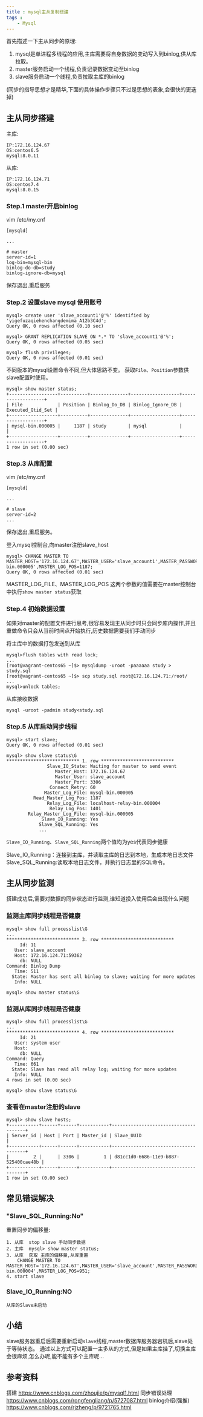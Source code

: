 ```yaml
---
title : mysql主从复制搭建
tags : 
	- Mysql
---
```


首先描述一下主从同步的原理:

1. mysql是单进程多线程的应用,主库需要将自身数据的变动写入到binlog,供从库拉取。
1. master服务启动一个线程,负责记录数据变动至binlog
1. slave服务启动一个线程,负责拉取主库的binlog

(同步的指导思想才是精华,下面的具体操作步骤只不过是思想的表象,会很快的更迭掉)

## 主从同步搭建

主库:

	IP:172.16.124.67
	OS:centos6.5
	mysql:8.0.11

从库:

	IP:172.16.124.71
	OS:centos7.4
	mysql:8.0.15
	
	
### Step.1 master开启binlog

vim /etc/my.cnf

	[mysqld]

	...

	# master
	server-id=1
	log-bin=mysql-bin
	binlog-do-db=study
	binlog-ignore-db=mysql
	
保存退出,重启服务
	
### Step.2 设置slave mysql 使用账号

	
	mysql> create user 'slave_account1'@'%' identified by 'yigefuzaqiehenchangdemima_A12b3C4d';
	Query OK, 0 rows affected (0.10 sec)

	mysql> GRANT REPLICATION SLAVE ON *.* TO 'slave_account1'@'%';
	Query OK, 0 rows affected (0.05 sec)

	mysql> flush privileges;
	Query OK, 0 rows affected (0.01 sec)

	
不同版本的mysql设置命令不同,但大体思路不变。
获取`File`、`Position`参数供slave配置时使用。

	mysql> show master status;
	+------------------+----------+--------------+------------------+-------------------+
	| File             | Position | Binlog_Do_DB | Binlog_Ignore_DB | Executed_Gtid_Set |
	+------------------+----------+--------------+------------------+-------------------+
	| mysql-bin.000005 |     1187 | study        | mysql            |                   |
	+------------------+----------+--------------+------------------+-------------------+
	1 row in set (0.00 sec)	
	
	
### Step.3 从库配置

vim /etc/my.cnf

	[mysqld]

	...

	# slave
	server-id=2
	...

保存退出,重启服务。	

登入mysql控制台,向master注册slave_host

	mysql> CHANGE MASTER TO MASTER_HOST='172.16.124.67',MASTER_USER='slave_account1',MASTER_PASSWORD='yigefuzaqiehenchangdemima_A12b3C4d',MASTER_LOG_FILE='mysql-bin.000005',MASTER_LOG_POS=1187;
	Query OK, 0 rows affected (0.01 sec)

MASTER_LOG_FILE、MASTER_LOG_POS 这两个参数的值需要在master控制台中执行`show master status`获取

### Step.4 初始数据设置

如果对master的配置文件进行思考,很容易发现主从同步时只会同步库内操作,并且重做命令只会从当前时间点开始执行,历史数据需要我们手动同步

将主库中的数据打包发送到从库

	mysql>flush tables with read lock;
	...
	[root@vagrant-centos65 ~]$> mysqldump -uroot -paaaaaa study > study.sql
	[root@vagrant-centos65 ~]$> scp study.sql root@172.16.124.71:/root/
	...
	mysql>unlock tables;

从库接收数据

	mysql -uroot -padmin study<study.sql
	
	
### Step.5 从库启动同步线程

	mysql> start slave;
	Query OK, 0 rows affected (0.01 sec)

	mysql> show slave status\G
	*************************** 1. row ***************************
				   Slave_IO_State: Waiting for master to send event
					  Master_Host: 172.16.124.67
					  Master_User: slave_account
					  Master_Port: 3306
					Connect_Retry: 60
				  Master_Log_File: mysql-bin.000005
			  Read_Master_Log_Pos: 1187
				   Relay_Log_File: localhost-relay-bin.000004
					Relay_Log_Pos: 1401
			Relay_Master_Log_File: mysql-bin.000005
				 Slave_IO_Running: Yes
				Slave_SQL_Running: Yes
				...

`Slave_IO_Running`、`Slave_SQL_Running`两个值均为yes代表同步健康

Slave_IO_Running：连接到主库，并读取主库的日志到本地，生成本地日志文件
Slave_SQL_Running:读取本地日志文件，并执行日志里的SQL命令。

				
## 主从同步监测

搭建成功后,需要对数据的同步状态进行监测,谁知道投入使用后会出现什么问题

### 监测主库同步线程是否健康

	mysql> show full processlist\G
	...
	*************************** 3. row ***************************
		 Id: 11
	   User: slave_account
	   Host: 172.16.124.71:59362
		 db: NULL
	Command: Binlog Dump
	   Time: 511
	  State: Master has sent all binlog to slave; waiting for more updates
	   Info: NULL
	
	mysql> show master status\G
	
### 监测从库同步线程是否健康

	mysql> show full processlist\G
	...
	*************************** 4. row ***************************
		 Id: 21
	   User: system user
	   Host: 
		 db: NULL
	Command: Query
	   Time: 661
	  State: Slave has read all relay log; waiting for more updates
	   Info: NULL
	4 rows in set (0.00 sec)	
	
	mysql> show slave status\G
	
### 查看在master注册的slave
	
	mysql> show slave hosts;
	+-----------+------+------+-----------+--------------------------------------+
	| Server_id | Host | Port | Master_id | Slave_UUID                           |
	+-----------+------+------+-----------+--------------------------------------+
	|         2 |      | 3306 |         1 | d81cc1d0-6686-11e9-b887-525400cae48b |
	+-----------+------+------+-----------+--------------------------------------+
	1 row in set (0.00 sec)

## 常见错误解决

### "Slave_SQL_Running:No" 
	
重置同步的偏移量:

	1. 从库  stop slave 手动同步数据
	2. 主库  mysql> show master status;  
	3. 从库  获取 主库的偏移量,从库重置
		CHANGE MASTER TO MASTER_HOST='172.16.124.67',MASTER_USER='slave_account',MASTER_PASSWORD='aaaaaa',MASTER_LOG_FILE='mysql-bin.000004',MASTER_LOG_POS=951;
	4. start slave	

### Slave_IO_Running:NO
	
	从库的Slave未启动

## 小结

slave服务器重启后需要重新启动`slave`线程,master数据库服务器宕机后,slave处于等待状态。
通过以上方式可以配置一主多从的方式,但是如果主库挂了,切换主库会很麻烦,怎么办呢,能不能有多个主库呢...
	
## 参考资料

搭建 https://www.cnblogs.com/zhoujie/p/mysql1.html
同步错误处理 https://www.cnblogs.com/rongfengliang/p/5727087.html
binlog介绍(强推) https://www.cnblogs.com/rjzheng/p/9721765.html




